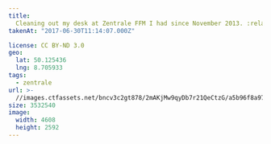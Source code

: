 ```yaml
---
title:
  Cleaning out my desk at Zentrale FFM I had since November 2013. :relaxed:+☹️
takenAt: "2017-06-30T11:14:07.000Z"

license: CC BY-ND 3.0
geo:
  lat: 50.125436
  lng: 8.705933
tags:
  - zentrale
url: >-
  //images.ctfassets.net/bncv3c2gt878/2mAKjMw9qyDb7r21QeCtzG/a5b96f8a975ac2cc9ca90fddb285da32/cleaning-out-my-desk-at-zentrale-ffm-i-had-since-november-2013-_35496963001_o
size: 3532540
image:
  width: 4608
  height: 2592
---
```


